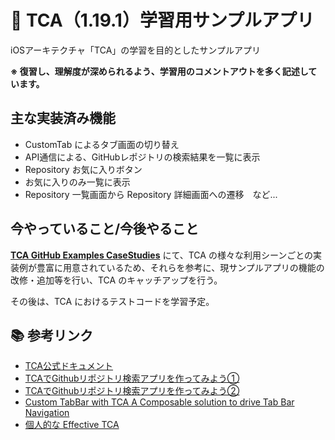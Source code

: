 # 📱 TCA（1.19.1）学習用サンプルアプリ

iOSアーキテクチャ「TCA」の学習を目的としたサンプルアプリ

**※ 復習し、理解度が深められるよう、学習用のコメントアウトを多く記述しています。**

## 主な実装済み機能
- CustomTab によるタブ画面の切り替え
- API通信による、GitHubレポジトリの検索結果を一覧に表示
- Repository お気に入りボタン
- お気に入りのみ一覧に表示
- Repository 一覧画面から Repository 詳細画面への遷移　など...

## 今やっていること/今後やること
**[TCA GitHub Examples CaseStudies](https://github.com/pointfreeco/swift-composable-architecture/tree/main/Examples/CaseStudies/SwiftUICaseStudies)** にて、TCA の様々な利用シーンごとの実装例が豊富に用意されているため、それらを参考に、現サンプルアプリの機能の改修・追加等を行い、TCA のキャッチアップを行う。

その後は、TCA におけるテストコードを学習予定。

## 📚 参考リンク

- [TCA公式ドキュメント](https://pointfreeco.github.io/swift-composable-architecture/main/documentation/composablearchitecture)
- [TCAでGithubリポジトリ検索アプリを作ってみよう①](https://qiita.com/takehilo/items/814319d4666fef402a41)
- [TCAでGithubリポジトリ検索アプリを作ってみよう②](https://qiita.com/takehilo/items/c56fbfc92b462bc61b30)
- [Custom TabBar with TCA A Composable solution to drive Tab Bar Navigation](https://medium.com/@varunadit/custom-tabbar-with-tca-9679c4f3f46b)
- [個人的な Effective TCA](https://zenn.dev/kalupas226/articles/5b0bf98c922aa0)
